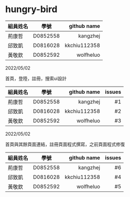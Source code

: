 # hungry-bird

| 組員姓名    | 學號           | github name     |
| ---------- |:-------------:| ------------:|
| 荊康哲      | D0852558      | kangzhej     |
| 邱致凱      | D0816028      | kkchiu112358 |
| 黃敬欽    | D0852592      | wolfheluo    |

2022/05/02

首頁，登陸，註冊，搜索ui設計

| 組員姓名    | 學號           | github name   | issues   |
| ---------- |:-------------:| ------------:| -----------:|
| 荊康哲      | D0852558      | kangzhej     |     #1     |
| 邱致凱      | D0816028      | kkchiu112358 |     #2     |
| 黃敬欽      | D0852592      | wolfheluo    |      #3    |

2022/05/02

首頁與其餘頁面連結，註冊頁面程式撰寫，之前頁面程式修復

| 組員姓名    | 學號           | github name   | issues  |
| ---------- |:-------------:| ------------:| ----------:|
| 荊康哲      | D0852558      | kangzhej     |     #6     |
| 邱致凱      | D0816028      | kkchiu112358 |     #4    |
| 黃敬欽      | D0852592      | wolfheluo    |      #5    |
